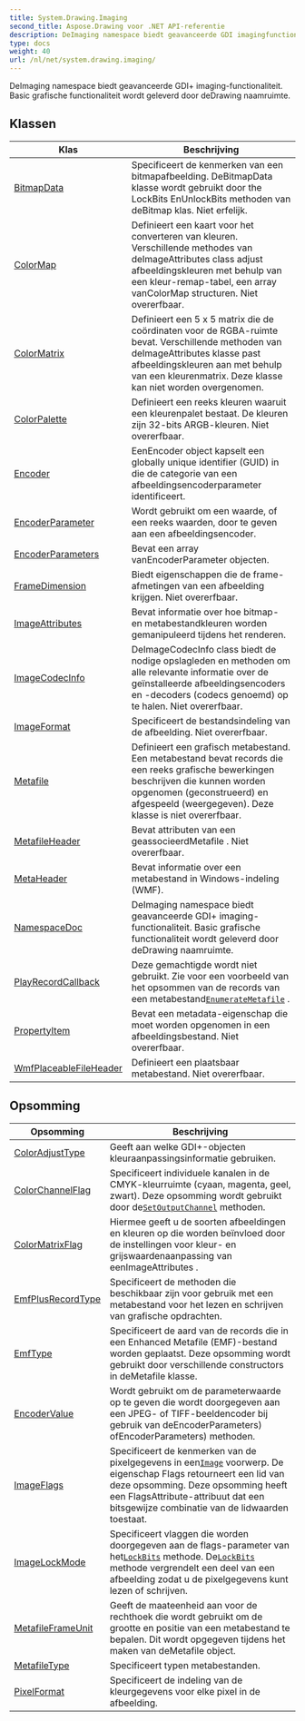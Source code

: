 ```yaml
---
title: System.Drawing.Imaging
second_title: Aspose.Drawing voor .NET API-referentie
description: DeImaging namespace biedt geavanceerde GDI imagingfunctionaliteit. Basic grafische functionaliteit wordt geleverd door deDrawing naamruimte.
type: docs
weight: 40
url: /nl/net/system.drawing.imaging/
---
```

DeImaging namespace biedt geavanceerde GDI+ imaging-functionaliteit. Basic grafische functionaliteit wordt geleverd door deDrawing naamruimte.

## Klassen

| Klas | Beschrijving |
| --- | --- |
| [BitmapData](./bitmapdata/) | Specificeert de kenmerken van een bitmapafbeelding. DeBitmapData klasse wordt gebruikt door the LockBits EnUnlockBits methoden van deBitmap klas. Niet erfelijk. |
| [ColorMap](./colormap/) | Definieert een kaart voor het converteren van kleuren. Verschillende methodes van deImageAttributes class adjust afbeeldingskleuren met behulp van een kleur-remap-tabel, een array vanColorMap structuren. Niet overerfbaar. |
| [ColorMatrix](./colormatrix/) | Definieert een 5 x 5 matrix die de coördinaten voor de RGBA-ruimte bevat. Verschillende methoden van deImageAttributes klasse past afbeeldingskleuren aan met behulp van een kleurenmatrix. Deze klasse kan niet worden overgenomen. |
| [ColorPalette](./colorpalette/) | Definieert een reeks kleuren waaruit een kleurenpalet bestaat. De kleuren zijn 32-bits ARGB-kleuren. Niet overerfbaar. |
| [Encoder](./encoder/) | EenEncoder object kapselt een globally unique identifier (GUID) in die de categorie van een afbeeldingsencoderparameter identificeert. |
| [EncoderParameter](./encoderparameter/) | Wordt gebruikt om een waarde, of een reeks waarden, door te geven aan een afbeeldingsencoder. |
| [EncoderParameters](./encoderparameters/) | Bevat een array vanEncoderParameter objecten. |
| [FrameDimension](./framedimension/) | Biedt eigenschappen die de frame-afmetingen van een afbeelding krijgen. Niet overerfbaar. |
| [ImageAttributes](./imageattributes/) | Bevat informatie over hoe bitmap- en metabestandkleuren worden gemanipuleerd tijdens het renderen. |
| [ImageCodecInfo](./imagecodecinfo/) | DeImageCodecInfo class biedt de nodige opslagleden en methoden om alle relevante informatie over de geïnstalleerde afbeeldingsencoders en -decoders (codecs genoemd) op te halen. Niet overerfbaar. |
| [ImageFormat](./imageformat/) | Specificeert de bestandsindeling van de afbeelding. Niet overerfbaar. |
| [Metafile](./metafile/) | Definieert een grafisch metabestand. Een metabestand bevat records die een reeks grafische bewerkingen beschrijven die kunnen worden opgenomen (geconstrueerd) en afgespeeld (weergegeven). Deze klasse is niet overerfbaar. |
| [MetafileHeader](./metafileheader/) | Bevat attributen van een geassocieerdMetafile . Niet overerfbaar. |
| [MetaHeader](./metaheader/) | Bevat informatie over een metabestand in Windows-indeling (WMF). |
| [NamespaceDoc](./namespacedoc/) | DeImaging namespace biedt geavanceerde GDI+ imaging-functionaliteit. Basic grafische functionaliteit wordt geleverd door deDrawing naamruimte. |
| [PlayRecordCallback](./playrecordcallback/) | Deze gemachtigde wordt niet gebruikt. Zie voor een voorbeeld van het opsommen van de records van een metabestand[`EnumerateMetafile`](../system.drawing/graphics/enumeratemetafile/) . |
| [PropertyItem](./propertyitem/) | Bevat een metadata-eigenschap die moet worden opgenomen in een afbeeldingsbestand. Niet overerfbaar. |
| [WmfPlaceableFileHeader](./wmfplaceablefileheader/) | Definieert een plaatsbaar metabestand. Niet overerfbaar. |
## Opsomming

| Opsomming | Beschrijving |
| --- | --- |
| [ColorAdjustType](./coloradjusttype/) | Geeft aan welke GDI+-objecten kleuraanpassingsinformatie gebruiken. |
| [ColorChannelFlag](./colorchannelflag/) | Specificeert individuele kanalen in de CMYK-kleurruimte (cyaan, magenta, geel, zwart). Deze opsomming wordt gebruikt door de[`SetOutputChannel`](../system.drawing.imaging/imageattributes/setoutputchannel/) methoden. |
| [ColorMatrixFlag](./colormatrixflag/) | Hiermee geeft u de soorten afbeeldingen en kleuren op die worden beïnvloed door de instellingen voor kleur- en grijswaardenaanpassing van eenImageAttributes . |
| [EmfPlusRecordType](./emfplusrecordtype/) | Specificeert de methoden die beschikbaar zijn voor gebruik met een metabestand voor het lezen en schrijven van grafische opdrachten. |
| [EmfType](./emftype/) | Specificeert de aard van de records die in een Enhanced Metafile (EMF)-bestand worden geplaatst. Deze opsomming wordt gebruikt door verschillende constructors in deMetafile klasse. |
| [EncoderValue](./encodervalue/) | Wordt gebruikt om de parameterwaarde op te geven die wordt doorgegeven aan een JPEG- of TIFF-beeldencoder bij gebruik van deEncoderParameters) ofEncoderParameters) methoden. |
| [ImageFlags](./imageflags/) | Specificeert de kenmerken van de pixelgegevens in een[`Image`](../system.drawing/image/) voorwerp. De eigenschap Flags retourneert een lid van deze opsomming. Deze opsomming heeft een FlagsAttribute-attribuut dat een bitsgewijze combinatie van de lidwaarden toestaat. |
| [ImageLockMode](./imagelockmode/) | Specificeert vlaggen die worden doorgegeven aan de flags-parameter van het[`LockBits`](../system.drawing/bitmap/lockbits/) methode. De[`LockBits`](../system.drawing/bitmap/lockbits/) methode vergrendelt een deel van een afbeelding zodat u de pixelgegevens kunt lezen of schrijven. |
| [MetafileFrameUnit](./metafileframeunit/) | Geeft de maateenheid aan voor de rechthoek die wordt gebruikt om de grootte en positie van een metabestand te bepalen. Dit wordt opgegeven tijdens het maken van deMetafile object. |
| [MetafileType](./metafiletype/) | Specificeert typen metabestanden. |
| [PixelFormat](./pixelformat/) | Specificeert de indeling van de kleurgegevens voor elke pixel in de afbeelding. |


